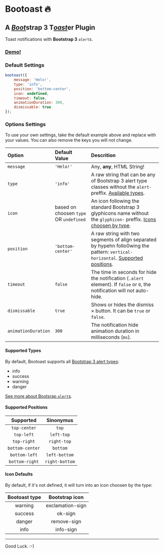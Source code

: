 # Bootoast 🔥
## A [*Boot*][0]strap 3 T[*oast*][1]er Plugin
Toast notifications with **Bootstrap 3** `alert`s.

### [Demo!][3]

### Default Settings

```javascript
bootoast({
    message: 'Helo!',
    type: 'info',
    position: 'bottom-center',
    icon: undefined,
    timeout: false,
    animationDuration: 300,
    dismissable: true
});
```

### Options Settings

To use your own settings, take the default example above and replace with your values. You can also remove the keys you will not change.

Option | Default Value | Descrition
:--- | :--- | :---
`message` | `'Helo!'` | Any, **any**, HTML String!
`type` | `'info'` | A raw string that can be any of Bootstrap 3 alert type classes without the `alert-` preffix. [Available types](#types).
`icon` | based on choosen `type` OR `undefined` | An icon following the standard Bootstrap 3 glyphicons name without the `glyphicon-` preffix. [Icons choosen by type](#icon-defaults).
`position` | `'bottom-center'` | A raw string with two segments of align separated by hypehn follo0wing the pattern: `vertical-horizontal`. [Supported positions](#supported-positions).
`timeout` | `false` | The time in seconds for hide the notification (`.alert` element). If `false` or `0`, the notification will not auto-hide. 
`dismissable` | `true` | Shows or hides the dismiss &times; button. It can be `true` or `false`.
`animationDuration` | `300` | The notification hide animation duration in milliseconds (`ms`).

#### Supported Types

By default, Bootoast supports all [Bootstrap 3 alert types][2]:

* info
* success
* warning
* danger
 
 [See more about Bootsrap `alert`s][2].
 


#### Supported Positions

Supported | Sinonymus
:---: | :---:
`top-center` | `top`
`top-left` | `left-top`
`top-right` | `right-top`
`bottom-center` | `bottom`
`bottom-left` | `left-bottom`
`bottom-right` | `right-bottom`


#### Icon Defaults

By default, if it's not defined, it will turn into an icon choosen by the type:

Bootoast type | Bootstrap icon
:---: | :---:
warning | exclamation-sign
success | ok-sign
danger | remove-sign
info | info-sign

----

Good Luck. :-)


[0]: https://getbootstrap.com/docs/3.3/
[1]: github.com/odahcam/bootoast
[2]: https://getbootstrap.com/docs/3.3/components/#alerts
[3]: https://codepen.io/odahcam/full/oeoYxm
